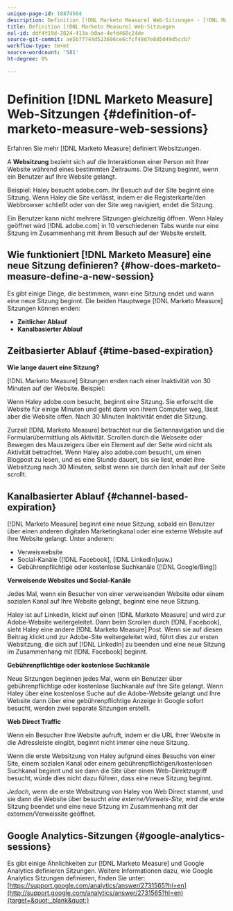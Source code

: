 ```yaml
---
unique-page-id: 18874564
description: Definition [!DNL Marketo Measure] Web-Sitzungen - [!DNL Marketo Measure] - Produktdokumentation
title: Definition [!DNL Marketo Measure] Web-Sitzungen
exl-id: ddf4f19d-2024-413a-b0ae-4efd468c24de
source-git-commit: ae5b77744d523606ce6cfcf48d7e8d5049d5ccb7
workflow-type: tm+mt
source-wordcount: '581'
ht-degree: 0%

---
```


# Definition [!DNL Marketo Measure] Web-Sitzungen {#definition-of-marketo-measure-web-sessions}

Erfahren Sie mehr [!DNL Marketo Measure] definiert Websitzungen.

A **Websitzung** bezieht sich auf die Interaktionen einer Person mit Ihrer Website während eines bestimmten Zeitraums. Die Sitzung beginnt, wenn ein Benutzer auf Ihre Website gelangt.

Beispiel: Haley besucht adobe.com. Ihr Besuch auf der Site beginnt eine Sitzung. Wenn Haley die Site verlässt, indem er die Registerkarte/den Webbrowser schließt oder von der Site weg navigiert, endet die Sitzung.

Ein Benutzer kann nicht mehrere Sitzungen gleichzeitig öffnen. Wenn Haley geöffnet wird [!DNL adobe.com] in 10 verschiedenen Tabs wurde nur eine Sitzung im Zusammenhang mit ihrem Besuch auf der Website erstellt.

## Wie funktioniert [!DNL Marketo Measure] eine neue Sitzung definieren? {#how-does-marketo-measure-define-a-new-session}

Es gibt einige Dinge, die bestimmen, wann eine Sitzung endet und wann eine neue Sitzung beginnt. Die beiden Hauptwege [!DNL Marketo Measure] Sitzungen können enden:

* **Zeitlicher Ablauf**
* **Kanalbasierter Ablauf**

## Zeitbasierter Ablauf {#time-based-expiration}

**Wie lange dauert eine Sitzung?**

[!DNL Marketo Measure] Sitzungen enden nach einer Inaktivität von 30 Minuten auf der Website. Beispiel:

Wenn Haley adobe.com besucht, beginnt eine Sitzung. Sie erforscht die Website für einige Minuten und geht dann von ihrem Computer weg, lässt aber die Website offen. Nach 30 Minuten Inaktivität endet die Sitzung.

Zurzeit [!DNL Marketo Measure] betrachtet nur die Seitennavigation und die Formularübermittlung als Aktivität. Scrollen durch die Webseite oder Bewegen des Mauszeigers über ein Element auf der Seite wird nicht als Aktivität betrachtet. Wenn Haley also adobe.com besucht, um einen Blogpost zu lesen, und es eine Stunde dauert, bis sie liest, endet ihre Websitzung nach 30 Minuten, selbst wenn sie durch den Inhalt auf der Seite scrollt.

## Kanalbasierter Ablauf {#channel-based-expiration}

[!DNL Marketo Measure] beginnt eine neue Sitzung, sobald ein Benutzer über einen anderen digitalen Marketingkanal oder eine externe Website auf Ihre Website gelangt. Unter anderem:

* Verweiswebsite
* Social-Kanäle ([!DNL Facebook], [!DNL LinkedIn]usw.)
* Gebührenpflichtige oder kostenlose Suchkanäle ([!DNL Google/Bing])

**Verweisende Websites und Social-Kanäle**

Jedes Mal, wenn ein Besucher von einer verweisenden Website oder einem sozialen Kanal auf Ihre Website gelangt, beginnt eine neue Sitzung.

Haley ist auf LinkedIn, klickt auf einen [!DNL Marketo Measure] und wird zur Adobe-Website weitergeleitet. Dann beim Scrollen durch [!DNL Facebook], sieht Haley eine andere [!DNL Marketo Measure] Post. Wenn sie auf diesen Beitrag klickt und zur Adobe-Site weitergeleitet wird, führt dies zur ersten Websitzung, die sich auf [!DNL LinkedIn] zu beenden und eine neue Sitzung im Zusammenhang mit [!DNL Facebook] beginnt.

**Gebührenpflichtige oder kostenlose Suchkanäle**

Neue Sitzungen beginnen jedes Mal, wenn ein Benutzer über gebührenpflichtige oder kostenlose Suchkanäle auf Ihre Site gelangt. Wenn Haley über eine kostenlose Suche auf die Adobe-Website gelangt und Ihre Website dann über eine gebührenpflichtige Anzeige in Google sofort besucht, werden zwei separate Sitzungen erstellt.

**Web Direct Traffic**

Wenn ein Besucher Ihre Website aufruft, indem er die URL Ihrer Website in die Adressleiste eingibt, beginnt nicht immer eine neue Sitzung.

Wenn die erste Websitzung von Haley aufgrund eines Besuchs von einer Site, einem sozialen Kanal oder einem gebührenpflichtigen/kostenlosen Suchkanal beginnt und sie dann die Site über einen Web-Direktzugriff besucht, würde dies nicht dazu führen, dass eine neue Sitzung beginnt.

_Jedoch_, wenn die erste Websitzung von Haley von Web Direct stammt, und sie dann die Website über besucht _eine externe/Verweis-Site_, wird die erste Sitzung beendet und eine neue Sitzung im Zusammenhang mit der externen/Verweissite geöffnet.

## Google Analytics-Sitzungen {#google-analytics-sessions}

Es gibt einige Ähnlichkeiten zur [!DNL Marketo Measure] und Google Analytics definieren Sitzungen. Weitere Informationen dazu, wie Google Analytics Sitzungen definieren, finden Sie unter: [https://support.google.com/analytics/answer/2731565?hl=en](http://support.google.com/analytics/answer/2731565?hl=en){target=&quot;_blank&quot;}
